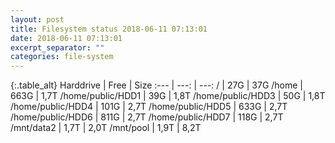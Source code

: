 ```yaml
---
layout: post
title: Filesystem status 2018-06-11 07:13:01
date: 2018-06-11 07:13:01
excerpt_separator: ""
categories: file-system
---
```

{:.table_alt}
Harddrive | Free | Size
:--- | ---: | ---:
/ | 27G | 37G
/home | 663G | 1,7T
/home/public/HDD1 | 39G | 1,8T
/home/public/HDD3 | 50G | 1,8T
/home/public/HDD4 | 101G | 2,7T
/home/public/HDD5 | 633G | 2,7T
/home/public/HDD6 | 811G | 2,7T
/home/public/HDD7 | 118G | 2,7T
/mnt/data2 | 1,7T | 2,0T
/mnt/pool | 1,9T | 8,2T
